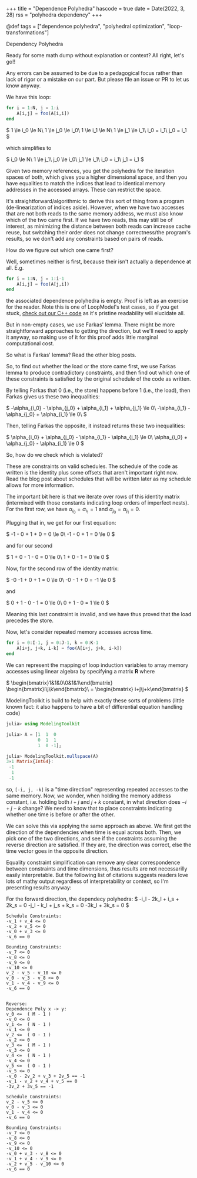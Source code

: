 +++
title = "Dependence Polyhedra"
hascode = true
date = Date(2022, 3, 28)
rss = "polyhedra dependency"
+++

@def tags = ["dependence polyhedra", "polyhedral optimization", "loop-transformations"]

Dependency Polyhedra

Ready for some math dump without explanation or context?
All right, let's go!!

Any errors can be assumed to be due to a pedagogical focus rather than lack of
rigor or a mistake on our part. But please file an issue or PR to let us know
anyway.

We have this loop:
```julia
for i = 1:N, j = 1:i
    A[i,j] = foo(A[i,i])
end
```

$
1 \le i_0 \le N\\
1 \le j_0 \le i_0\\
1 \le i_1 \le N\\
1 \le j_1 \le i_1\\
i_0 = i_1\\
j_0 = i_1
$

which simplifies to

$
i_0 \le N\\
1 \le j_1\\
j_0 \le i_0\\
j_1 \le i_1\\
i_0 = i_1\\
j_1 = i_1
$

Given two memory references, you get the polyhedra for the iteration spaces of
both, which gives you a higher dimensional space, and then you have equalities
to match the indices that lead to identical memory addresses in the accessed
arrays. These can restrict the space.

It's straightforward/algorithmic to derive this sort of thing from a program
(de-linearization of indices aside). However, when we have two accesses that are
not both reads to the same memory address, we must also know which of the two
came first. If we have two reads, this may still be of interest, as minimizing
the distance between both reads can increase cache reuse, but switching their
order does not change correctness/the program's results, so we don't add any
constraints based on pairs of reads.

How do we figure out which one came first?

Well, sometimes neither is first, because their isn't actually a dependence at
all. E.g.
```julia
for i = 1:N, j = 1:i-1
    A[i,j] = foo(A[j,i])
end
```
the associated dependence polyhedra is empty. Proof is left as an exercise for
the reader. Note this is one of LoopModel's test cases, so if you get stuck,
[check out our C++ code](https://github.com/JuliaSIMD/LoopModels/blob/e779fc966b37fb71c1880366310e491734f75118/test/dependence_test.cpp#L195)
as it's pristine readability will elucidate all.

But in non-empty cases, we use Farkas' lemma. There might be more
straightforward approaches to getting the direction, but we'll need to apply it
anyway, so making use of it for this proof adds little marginal computational
cost.

So what is Farkas' lemma? Read the other blog posts.

So, to find out whether the load or the store came first, we use Farkas lemma to
produce contradictory constraints, and then find out which one of these
constraints is satisfied by the original schedule of the code as written.

By telling Farkas that $0$ (i.e., the store) happens before $1$ (i.e., the load),
then Farkas gives us these two inequalities:

$
-\alpha_{i_0} - \alpha_{j_0} + \alpha_{i_1} + \alpha_{j_1} \le 0\\
-\alpha_{i_1} - \alpha_{j_0} + \alpha_{i_1} \le 0\\
$

Then, telling Farkas the opposite, it instead returns these two inequalities:

$
\alpha_{i_0} + \alpha_{j_0} - \alpha_{i_1} - \alpha_{j_1} \le 0\\
\alpha_{i_0} + \alpha_{j_0} - \alpha_{i_1} \le 0
$

So, how do we check which is violated?

These are constraints on valid schedules. The schedule of the code as written is
the identity plus some offsets that aren't important right now.
Read the blog post about schedules that will be written later as my schedule allows
for more information.

The important bit here is that we iterate over rows of this identity matrix
(intermixed with those constants indicating loop orders of imperfect nests).
For the first row, we have $\alpha_{i_0} = \alpha_{i_1} = 1$ and $\alpha_{j_0} =
\alpha_{j_1} = 0$.

Plugging that in, we get for our first equation:

$
-1 - 0 + 1 + 0 = 0 \le 0\\
-1 - 0 + 1 = 0 \le 0
$

and for our second

$
1 + 0 - 1 - 0 = 0 \le 0\\
1 + 0 - 1 = 0 \le 0
$

Now, for the second row of the identity matrix:

$
-0 -1 + 0 + 1 = 0 \le 0\\
-0 - 1 + 0 = -1 \le 0
$

and

$
0 + 1 - 0 - 1 = 0 \le 0\\
0 + 1 - 0 = 1 \le 0
$

Meaning this last constraint is invalid, and we have thus proved that the load
precedes the store.


Now, let's consider repeated memory accesses across time.
```julia
for i = 0:I-1, j = 0:J-1, k = 0:K-1
    A[i+j, j+k, i-k] = foo(A[i+j, j+k, i-k])
end
```
We can represent the mapping of loop induction variables to array memory
accesses using linear algebra by specifying a matrix $\textbf{R}$ where

$
\begin{bmatrix}1&1&0\\0&1&1\end{bmatrix} \begin{bmatrix}i\\j\\k\end{bmatrix}\\
= \begin{bmatrix} i+j\\j+k\end{bmatrix}
$

ModelingToolkit is build to help with exactly these sorts of problems (little
known fact: it also happens to have a bit of differential equation handling code)
```julia
julia> using ModelingToolkit

julia> A = [1  1  0
            0  1  1
			1  0 -1];

julia> ModelingToolkit.nullspace(A)
3×1 Matrix{Int64}:
 -1
  1
 -1
```
so, `[-i, j, -k]` is a "time direction" representing repeated accesses to the
same memory.
Now, we wonder, when holding the memory address constant, i.e. holding both $i+j$ and $j+k$
constant, in what direction does $-i + j -k$ change?
We need to know that to place constraints indicating whether one time is before
or after the other.

We can solve this via applying the same approach as above. We first get the direction of the dependencies when time is equal across both. Then, we pick one of the two directions, and see if the constraints assuming the reverse direction are satisfied. If they are, the direction was correct, else the time vector goes in the opposite direction.

Equality constraint simplification can remove any clear correspondence between constraints and time dimensions, thus results are not necessarilly easily interpretable. But the following list of citations suggests readers love lots of mathy output regardless of interpretability or context, so I'm presenting results anyway:

For the forward direction, the dependecy polyhedra:
$
-i_l - 2k_l + i_s + 2k_s = 0
-j_l - k_l + j_s + k_s = 0
-3k_l + 3k_s = 0
$
```
Schedule Constraints:
-v_1 + v_4 <= 0
-v_2 + v_5 <= 0
-v_0 + v_3 <= 0
-v_6 == 0

Bounding Constraints:
-v_7 <= 0
-v_8 <= 0
-v_9 <= 0
-v_10 <= 0
v_2 - v_5 - v_10 <= 0
v_0 - v_3 - v_8 <= 0
v_1 - v_4 - v_9 <= 0
-v_6 == 0


Reverse:
Dependence Poly x -> y:
v_0 <=  ( M - 1 )
-v_0 <= 0
v_1 <=  ( N - 1 )
-v_1 <= 0
v_2 <=  ( O - 1 )
-v_2 <= 0
v_3 <=  ( M - 1 )
-v_3 <= 0
v_4 <=  ( N - 1 )
-v_4 <= 0
v_5 <=  ( O - 1 )
-v_5 <= 0
-v_0 - 2v_2 + v_3 + 2v_5 == -1
-v_1 - v_2 + v_4 + v_5 == 0
-3v_2 + 3v_5 == -1

Schedule Constraints:
v_2 - v_5 <= 0
v_0 - v_3 <= 0
v_1 - v_4 <= 0
-v_6 == 0

Bounding Constraints:
-v_7 <= 0
-v_8 <= 0
-v_9 <= 0
-v_10 <= 0
-v_0 + v_3 - v_8 <= 0
-v_1 + v_4 - v_9 <= 0
-v_2 + v_5 - v_10 <= 0
-v_6 == 0
```




